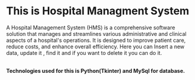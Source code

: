 #  This is Hospital Managment System<br>
<p> A Hospital Management System (HMS) is a comprehensive software solution that manages and streamlines various administrative and clinical aspects of a hospital's operations. It is designed to improve patient care, reduce costs, and enhance overall efficiency.
Here you can Insert a new data, update it , find it and if you want to delete it you can do it. </p><br>
<strong> Technologies used for this is Python(Tkinter) and MySql for database.

<strong>


